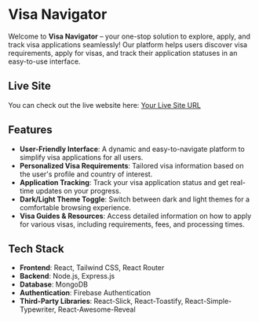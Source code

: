# Visa Navigator

Welcome to **Visa Navigator** – your one-stop solution to explore, apply, and track visa applications seamlessly! Our platform helps users discover visa requirements, apply for visas, and track their application statuses in an easy-to-use interface.

## Live Site
You can check out the live website here: [Your Live Site URL](https://your-live-site-url.com)

## Features

- **User-Friendly Interface**: A dynamic and easy-to-navigate platform to simplify visa applications for all users.
- **Personalized Visa Requirements**: Tailored visa information based on the user's profile and country of interest.
- **Application Tracking**: Track your visa application status and get real-time updates on your progress.
- **Dark/Light Theme Toggle**: Switch between dark and light themes for a comfortable browsing experience.
- **Visa Guides & Resources**: Access detailed information on how to apply for various visas, including requirements, fees, and processing times.

## Tech Stack

- **Frontend**: React, Tailwind CSS, React Router
- **Backend**: Node.js, Express.js
- **Database**: MongoDB
- **Authentication**: Firebase Authentication
- **Third-Party Libraries**: React-Slick, React-Toastify, React-Simple-Typewriter, React-Awesome-Reveal

